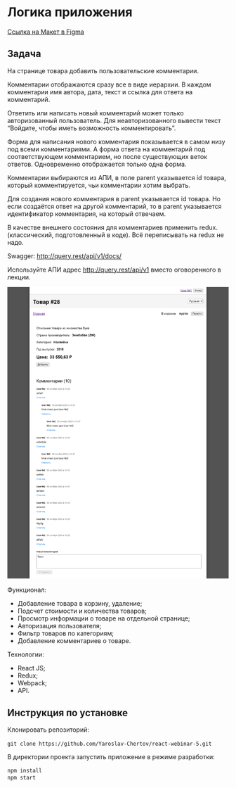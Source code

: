 # Логика приложения

[Ссылка на Макет в Figma](https://www.figma.com/file/zlt4bp3VfyaSUTf1qbMLn0/YLAB-webinar---TASK5?type=design&node-id=0%3A1&t=QzhP1Ra2i0XTkiRB-1)

## Задача

На странице товара добавить пользовательские комментарии.

Комментарии отображаются сразу все в виде иерархии. В каждом комментарии имя автора, дата, текст и ссылка для ответа на комментарий.

Ответить или написать новый комментарий может только авторизованный пользователь. Для неавторизованного вывести текст “Войдите, чтобы иметь возможность комментировать”.

Форма для написания нового комментария показывается в самом низу под всеми комментариями. А форма ответа на комментарий под соответствующем комментарием, но после существующих веток ответов. Одновременно отображается только одна форма.

Комментарии выбираются из АПИ, в поле parent указывается id товара, который комментируется, чьи комментарии хотим выбрать.

Для создания нового комментария в parent указывается id товара. Но если создаётся ответ на другой комментарий, то в parent указывается идентификатор комментария, на который отвечаем.

В качестве внешнего состояния для комментариев применить redux. (классический, подготовленный в коде). Всё переписывать на redux не надо.

Swagger: <http://query.rest/api/v1/docs/>

Используйте АПИ адрес <http://query.rest/api/v1> вместо оговоренного в лекции.

![](./src/images/Screenshot.png)

Функционал:

* Добавление товара в корзину, удаление;
* Подсчет стоимости и количества товаров;
* Просмотр информации о товаре на отдельной странице;
* Авторизация пользователя;
* Фильтр товаров по категориям;
* Добавление комментариев о товаре.

Технологии:

* React JS;
* Redux;
* Webpack;
* API.

## Инструкция по установке

Клонировать репозиторий:

`
git clone https://github.com/Yaroslav-Chertov/react-webinar-5.git
`

В директории проекта запустить приложение в режиме разработки:

```
npm install
npm start
```

